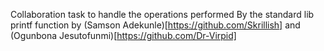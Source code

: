 Collaboration task to handle the operations performed
By the standard lib printf function by (Samson Adekunle)[https://github.com/Skrillish] and (Ogunbona Jesutofunmi)[https://github.com/Dr-Virpid]


